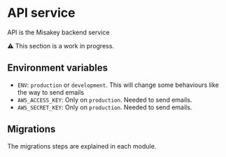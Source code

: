 # API service

API is the Misakey backend service

:warning: This section is a work in progress.

## Environment variables

- `ENV`: `production` or `development`. This will change some behaviours like the way to send emails
- `AWS_ACCESS_KEY`: Only on `production`. Needed to send emails.
- `AWS_SECRET_KEY`: Only on `production`. Needed to send emails.

## Migrations

The migrations steps are explained in each module.
